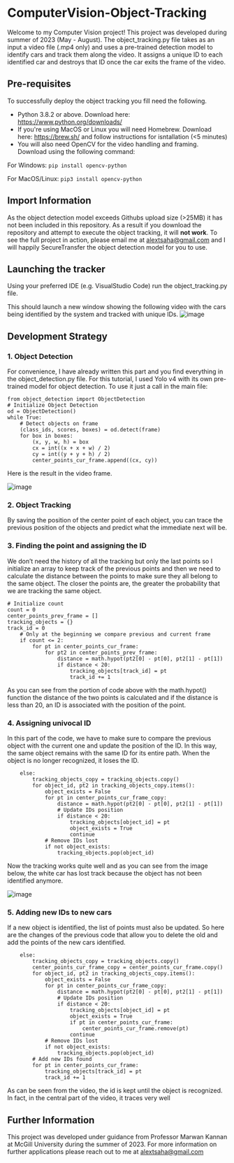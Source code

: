 # ComputerVision-Object-Tracking
Welcome to my Computer Vision project! This project was developed during summer of 2023 (May - August). The object_tracking.py file takes as an input a video file (.mp4 only) and uses a pre-trained detection model to identify cars and track them along the video. It assigns a unique ID to each identified car and destroys that ID once the car exits the frame of the video. 

## Pre-requisites
To successfully deploy the object tracking you fill need the following. 
* Python 3.8.2 or above. Download here: https://www.python.org/downloads/
* If you're using MacOS or Linux you will need Homebrew. Download here: https://brew.sh/ and follow instructions for isntallation (<5 minutes)
* You will also need OpenCV for the video handling and framing. Download using the following command:

 For Windows: ```pip install opencv-python```
 
 For MacOS/Linux:  ```pip3 install opencv-python```

## Import Information
As the object detection model exceeds Githubs upload size (>25MB) it has not been included in this repository. As a result if you download the repository and attempt to execute the object tracking, it will **not work**. To see the full project in action, please email me at alextsaha@gmail.com and I will happily SecureTransfer the object detection model for you to use. 

## Launching the tracker 
Using your preferred IDE (e.g. VisualStudio Code) run the object_tracking.py file.

This should launch a new window showing the following video with the cars being identified by the system and tracked with unique IDs. 
![image](https://github.com/alextsah/ComputerVision-Object-Tracking/assets/98911345/3d17473d-9506-4e96-8aa4-795dd30786df)

## Development Strategy 

### 1. Object Detection
For convenience, I have already written this part and you find everything in the object_detection.py file. For this tutorial, I used Yolo v4 with its own pre-trained model for object detection. To use it just a call in the main file:
```
from object_detection import ObjectDetection
# Initialize Object Detection
od = ObjectDetection()
while True:
    # Detect objects on frame
    (class_ids, scores, boxes) = od.detect(frame)
    for box in boxes:
        (x, y, w, h) = box
        cx = int((x + x + w) / 2)
        cy = int((y + y + h) / 2)
        center_points_cur_frame.append((cx, cy))
```
Here is the result in the video frame.

![image](https://github.com/alextsah/ComputerVision-Object-Tracking/assets/98911345/e6417412-6221-4edf-ad11-99397312b8ad)


### 2. Object Tracking 
By saving the position of the center point of each object, you can trace the previous position of the objects and predict what the immediate next will be. 

### 3. Finding the point and assigning the ID
We don’t need the history of all the tracking but only the last points so I initialize an array to keep track of the previous points and then we need to calculate the distance between the points to make sure they all belong to the same object. The closer the points are, the greater the probability that we are tracking the same object.

```
# Initialize count
count = 0
center_points_prev_frame = []
tracking_objects = {}
track_id = 0
    # Only at the beginning we compare previous and current frame
    if count <= 2:
        for pt in center_points_cur_frame:
            for pt2 in center_points_prev_frame:
                distance = math.hypot(pt2[0] - pt[0], pt2[1] - pt[1])
                if distance < 20:
                    tracking_objects[track_id] = pt
                    track_id += 1
```
As you can see from the portion of code above with the math.hypot() function the distance of the two points is calculated and if the distance is less than 20, an ID is associated with the position of the point.

### 4. Assigning univocal ID
In this part of the code, we have to make sure to compare the previous object with the current one and update the position of the ID. In this way, the same object remains with the same ID for its entire path. When the object is no longer recognized, it loses the ID.

```
    else:
        tracking_objects_copy = tracking_objects.copy()
        for object_id, pt2 in tracking_objects_copy.items():
            object_exists = False
            for pt in center_points_cur_frame_copy:
                distance = math.hypot(pt2[0] - pt[0], pt2[1] - pt[1])
                # Update IDs position
                if distance < 20:
                    tracking_objects[object_id] = pt
                    object_exists = True
                    continue
            # Remove IDs lost
            if not object_exists:
                tracking_objects.pop(object_id)
```
Now the tracking works quite well and as you can see from the image below, the white car has lost track because the object has not been identified anymore.

![image](https://github.com/alextsah/ComputerVision-Object-Tracking/assets/98911345/84256c3a-ecac-433a-a3e5-68f726a160bd)

### 5. Adding new IDs to new cars
If a new object is identified, the list of points must also be updated. So here are the changes of the previous code that allow you to delete the old and add the points of the new cars identified.
```
    else:
        tracking_objects_copy = tracking_objects.copy()
        center_points_cur_frame_copy = center_points_cur_frame.copy()
        for object_id, pt2 in tracking_objects_copy.items():
            object_exists = False
            for pt in center_points_cur_frame_copy:
                distance = math.hypot(pt2[0] - pt[0], pt2[1] - pt[1])
                # Update IDs position
                if distance < 20:
                    tracking_objects[object_id] = pt
                    object_exists = True
                    if pt in center_points_cur_frame:
                        center_points_cur_frame.remove(pt)
                    continue
            # Remove IDs lost
            if not object_exists:
                tracking_objects.pop(object_id)
        # Add new IDs found
        for pt in center_points_cur_frame:
            tracking_objects[track_id] = pt
            track_id += 1
```
As can be seen from the video, the id is kept until the object is recognized. In fact, in the central part of the video, it traces very well

## Further Information 
This project was developed under guidance from Professor Marwan Kannan at McGill University during the summer of 2023. For more information on further applications please reach out to me at alextsaha@gmail.com 
